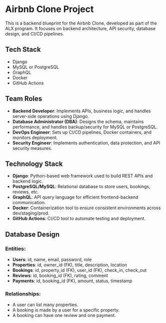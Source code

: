 # Airbnb Clone Project

This is a backend blueprint for the Airbnb Clone, developed as part of the ALX program. It focuses on backend architecture, API security, database design, and CI/CD pipelines.

## Tech Stack
- Django
- MySQL or PostgreSQL
- GraphQL
- Docker
- GitHub Actions
## Team Roles

- **Backend Developer**: Implements APIs, business logic, and handles server-side operations using Django.
- **Database Administrator (DBA)**: Designs the schema, maintains performance, and handles backup/security for MySQL or PostgreSQL.
- **DevOps Engineer**: Sets up CI/CD pipelines, Docker containers, and monitors deployment.
- **Security Engineer**: Implements authentication, data protection, and API security measures.
## Technology Stack

- **Django**: Python-based web framework used to build REST APIs and backend logic.
- **PostgreSQL/MySQL**: Relational database to store users, bookings, reviews, etc.
- **GraphQL**: API query language for efficient frontend-backend communication.
- **Docker**: Containerization tool to ensure consistent environments across dev/staging/prod.
- **GitHub Actions**: CI/CD tool to automate testing and deployment.
## Database Design

### Entities:
- **Users**: id, name, email, password, role
- **Properties**: id, owner_id (FK), title, description, location
- **Bookings**: id, property_id (FK), user_id (FK), check_in, check_out
- **Reviews**: id, booking_id (FK), rating, comment
- **Payments**: id, booking_id (FK), amount, status, timestamp

### Relationships:
- A user can list many properties.
- A booking is made by a user for a specific property.
- A booking can have one review and one payment.
